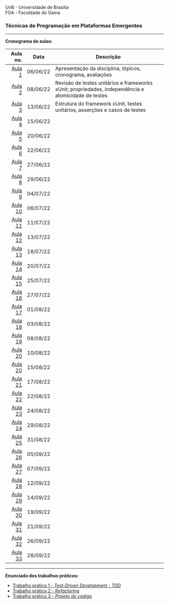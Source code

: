 UnB - Universidade de Brasilia  
FGA - Faculdade do Gama  

### Técnicas de Programação em Plataformas Emergentes

---

**Cronograma de aulas:**   

|          Aula no. |  **Data** |Descrição                                                |
|------------------:|:--------:|---------------------------------------------------------|
|   [Aula 1](aula1) |  06/06/22 |Apresentação da disciplina, tópicos, cronograma, avaliações |
|   [Aula 2](aula2) |  08/06/22 |Revisão de testes unitários e frameworks xUnit; propriedades, independência e atomicidade de testes|
|   [Aula 3](aula3) |  13/06/22 |Estrutura do framework xUnit, testes unitários, asserções e casos de testes|
|   [Aula 4](aula4) |  15/06/22 |                                                         |
|   [Aula 5](aula5) |  20/06/22 |                                                         |
|   [Aula 6](aula6) |  22/06/22 |                                                         |
|   [Aula 7](aula7) |  27/06/22 |                                                         |
|   [Aula 8](aula8) |  29/06/22 |                                                         |
|   [Aula 9](aula9) |  04/07/22 |                                                         |
| [Aula 10](aula10) |  06/07/22 |                                                         |
| [Aula 11](aula11) |  11/07/22 |                                                         |
| [Aula 12](aula12) |  13/07/22 |                                                         |
| [Aula 13](aula13) |  18/07/22 |                                                         |
| [Aula 14](aula14) |  20/07/22 |                                                         |
| [Aula 15](aula15) |  25/07/22 |                                                         |
| [Aula 16](aula16) |  27/07/22 |                                                         |
| [Aula 17](aula17) |  01/08/22 |                                                         |
| [Aula 18](aula18) |  03/08/22 |                                                         |
| [Aula 19](aula19) |  08/08/22 |                                                         |
| [Aula 20](aula20) |  10/08/22 |                                                         |
| [Aula 20](aula20) |  15/08/22 |                                                         |
| [Aula 21](aula21) |  17/08/22 |                                                         |
| [Aula 22](aula22) |  22/08/22 |                                                         |
| [Aula 23](aula23) |  24/08/22 |                                                         |
| [Aula 24](aula24) |  29/08/22 |                                                         |
| [Aula 25](aula25) |  31/08/22 |                                                         |
| [Aula 26](aula26) |  05/09/22 |                                                         |
| [Aula 27](aula27) |  07/09/22 |                                                         |
| [Aula 28](aula28) |  12/09/22 |                                                         |
| [Aula 29](aula29) |  14/09/22 |                                                         |
| [Aula 30](aula30) |  19/09/22 |                                                         |
| [Aula 31](aula31) |  21/09/22 |                                                         |
| [Aula 32](aula32) |  26/09/22 |                                                         |
| [Aula 33](aula33) |  28/09/22 |                                                         |


---
**Enunciado dos trabalhos práticos:**
 
* [Trabalho prático 1 - _Test-Driven Development - TDD_](tp1)
* [Trabalho prático 2 - _Refactoring_](tp2)
* [Trabalho prático 3 - _Projeto de código_](tp3)
